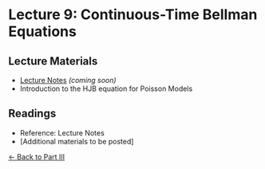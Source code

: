 # Lecture 9: Continuous-Time Bellman Equations

## Lecture Materials
- [Lecture Notes](#) *(coming soon)*
- Introduction to the HJB equation for Poisson Models

## Readings
- Reference: Lecture Notes
- [Additional materials to be posted]

[← Back to Part III](../)

